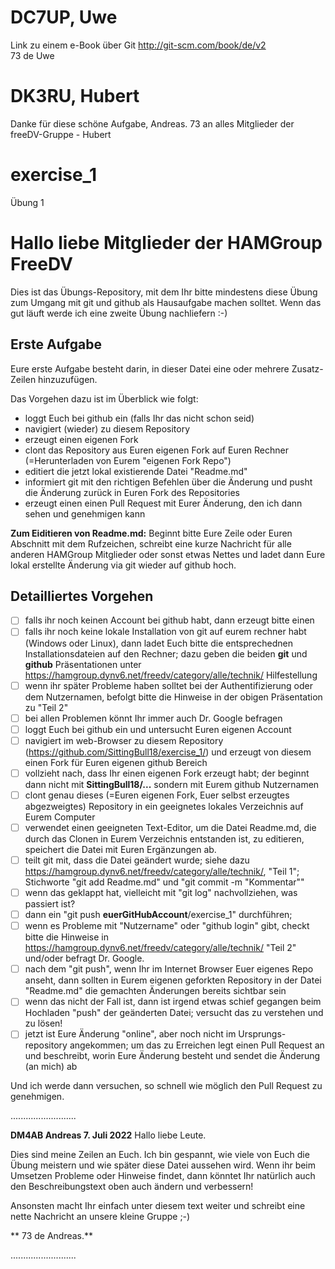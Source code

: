 # DC7UP, Uwe
Link zu einem e-Book über Git
http://git-scm.com/book/de/v2  
73 de Uwe


# DK3RU, Hubert
Danke für diese schöne Aufgabe, Andreas.
73 an alles Mitglieder der freeDV-Gruppe - Hubert

# exercise_1
Übung 1

# Hallo liebe Mitglieder der HAMGroup FreeDV

Dies ist das Übungs-Repository, mit dem Ihr bitte mindestens diese Übung zum Umgang mit git und github als Hausaufgabe machen solltet. Wenn das gut läuft werde ich eine zweite Übung nachliefern :-)

## Erste Aufgabe
Eure erste Aufgabe besteht darin, in dieser Datei eine oder mehrere Zusatz-Zeilen hinzuzufügen.

Das Vorgehen dazu ist im Überblick wie folgt:
* loggt Euch bei github ein (falls Ihr das nicht schon seid)
* navigiert (wieder) zu diesem Repository
* erzeugt einen eigenen Fork
* clont das Repository aus Euren eigenen Fork auf Euren Rechner (=Herunterladen von Eurem "eigenen Fork Repo")
* editiert die jetzt lokal existierende Datei "Readme.md"
* informiert git mit den richtigen Befehlen über die Änderung und pusht die Änderung zurück in Euren Fork des Repositories
* erzeugt einen einen Pull Request mit Eurer Änderung, den ich dann sehen und genehmigen kann

**Zum Eiditieren von Readme.md:**
Beginnt bitte Eure Zeile oder Euren Abschnitt mit dem Rufzeichen, schreibt eine kurze Nachricht für alle anderen HAMGroup Mitglieder oder sonst etwas Nettes und ladet dann Eure lokal erstellte Änderung via git wieder auf github hoch.

## Detailliertes Vorgehen
- [ ] falls ihr noch keinen Account bei github habt, dann erzeugt bitte einen
- [ ] falls ihr noch keine lokale Installation von git auf eurem rechner habt (Windows oder Linux), dann ladet Euch bitte die entsprechednen Installationsdateien auf den Rechner; dazu geben die beiden **git** und **github** Präsentationen unter https://hamgroup.dynv6.net/freedv/category/alle/technik/ Hilfestellung
- [ ] wenn ihr später Probleme haben solltet bei der Authentifizierung oder dem Nutzernamen, befolgt bitte die Hinweise in der obigen Präsentation zu "Teil 2"
- [ ] bei allen Problemen könnt Ihr immer auch Dr. Google befragen
- [ ] loggt Euch bei github ein und untersucht Euren eigenen Account
- [ ] navigiert im web-Browser zu diesem Repository (https://github.com/SittingBull18/exercise_1/) und erzeugt von diesem einen Fork für Euren eigenen github Bereich
- [ ] vollzieht nach, dass Ihr einen eigenen Fork erzeugt habt; der beginnt dann nicht mit **SittingBull18/...** sondern mit Eurem github Nutzernamen
- [ ] clont genau dieses (=Euren eigenen Fork, Euer selbst erzeugtes abgezweigtes) Repository in ein geeignetes lokales Verzeichnis auf Eurem Computer
- [ ] verwendet einen geeigneten Text-Editor, um die Datei Readme.md, die durch das Clonen in Eurem Verzeichnis entstanden ist, zu editieren, speichert die Datei mit Euren Ergänzungen ab.
- [ ] teilt git mit, dass die Datei geändert wurde; siehe dazu https://hamgroup.dynv6.net/freedv/category/alle/technik/, "Teil 1"; Stichworte "git add Readme.md" und "git commit -m "Kommentar""
- [ ] wenn das geklappt hat, vielleicht mit "git log" nachvollziehen, was passiert ist?
- [ ] dann ein "git push **euerGitHubAccount**/exercise_1" durchführen; 
- [ ] wenn es Probleme mit "Nutzername" oder "github login" gibt, checkt bitte die Hinweise in https://hamgroup.dynv6.net/freedv/category/alle/technik/ "Teil 2" und/oder befragt Dr. Google.
- [ ] nach dem "git push", wenn Ihr im Internet Browser Euer eigenes Repo anseht, dann sollten in Eurem eigenen geforkten Repository in der Datei "Readme.md" die gemachten Änderungen bereits sichtbar sein
- [ ] wenn das nicht der Fall ist, dann ist irgend etwas schief gegangen beim Hochladen "push" der geänderten Datei; versucht das zu verstehen und zu lösen!
- [ ] jetzt ist Eure Änderung "online", aber noch nicht im Ursprungs-repository angekommen; um das zu Erreichen legt einen Pull Request an und beschreibt, worin Eure Änderung besteht und sendet die Änderung (an mich) ab

Und ich werde dann versuchen, so schnell wie möglich den Pull Request zu genehmigen.

..........................

**DM4AB Andreas 7. Juli 2022**
Hallo liebe Leute. 

Dies sind meine Zeilen an Euch. Ich bin gespannt, wie viele von Euch die Übung meistern und wie später diese Datei aussehen wird. Wenn ihr beim Umsetzen Probleme oder Hinweise findet, dann könntet Ihr natürlich auch den Beschreibungstext oben auch ändern und verbessern!

Ansonsten macht Ihr einfach unter diesem text weiter und schreibt eine nette Nachricht an unsere kleine Gruppe ;-)

** 73 de Andreas.** 

..........................



